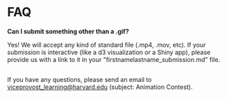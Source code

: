 # FAQ

**Can I submit something other than a .gif?**

Yes! We will accept any kind of standard file (.mp4, .mov, etc). If your submission is interactive (like a d3 visualization or a Shiny app), please provide us with a link to it in your "firstnamelastname_submission.md" file. 

##

If you have any questions, please send an email to viceprovost_learning@harvard.edu (subject: Animation Contest).
